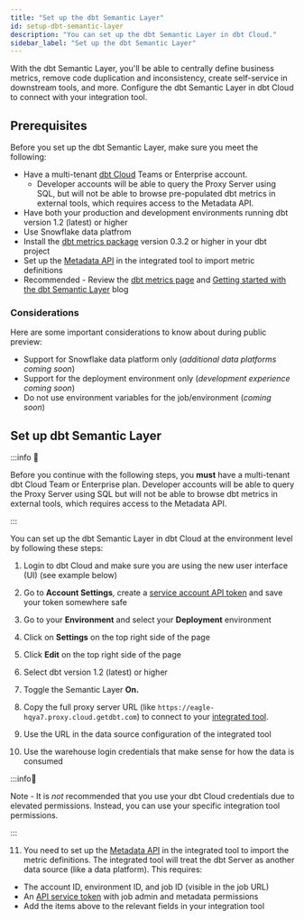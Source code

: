 ```yaml
---
title: "Set up the dbt Semantic Layer"
id: setup-dbt-semantic-layer
description: "You can set up the dbt Semantic Layer in dbt Cloud."
sidebar_label: "Set up the dbt Semantic Layer"
---
```


With the dbt Semantic Layer, you'll be able to centrally define business metrics, remove code duplication and inconsistency, create self-service in downstream tools, and more. Configure the dbt Semantic Layer in dbt Cloud to connect with your integration tool. 

## Prerequisites

Before you set up the dbt Semantic Layer, make sure you meet the following:

- Have a multi-tenant [dbt Cloud](https://cloud.getdbt.com/) Teams or Enterprise account. 
   * Developer accounts will be able to query the Proxy Server using SQL, but will not be able to browse pre-populated dbt metrics in external tools, which requires access to the Metadata API.
- Have both your production and development environments running dbt version 1.2 (latest) or higher
- Use Snowflake data platfrom 
- Install the [dbt metrics package](https://hub.getdbt.com/dbt-labs/metrics/latest/) version 0.3.2 or higher in your dbt project
- Set up the [Metadata API](/docs/dbt-cloud/dbt-cloud-api/metadata/metadata-overview) in the integrated tool to import metric definitions
- Recommended - Review the [dbt metrics page](/docs/building-a-dbt-project/metrics) and [Getting started with the dbt Semantic Layer](https://docs.getdbt.com/blog/getting-started-with-the-dbt-semantic-layer) blog

### Considerations

Here are some important considerations to know about during public preview:

- Support for Snowflake data platform only (_additional data platforms coming soon_)
- Support for the deployment environment only (_development experience coming soon_)
- Do not use environment variables for the job/environment (_coming soon_)

## Set up dbt Semantic Layer

:::info 📌

Before you continue with the following steps, you **must** have a multi-tenant dbt Cloud Team or Enterprise plan. Developer accounts will be able to query the Proxy Server using SQL but will not be able to browse dbt metrics in external tools, which requires access to the Metadata API.

:::

You can set up the dbt Semantic Layer in dbt Cloud at the environment level by following these steps:

1. Login to dbt Cloud and make sure you are using the new user interface (UI) (see example below)

2. Go to **Account Settings**, create a [service account API token](/docs/dbt-cloud/dbt-cloud-api/service-tokens) and save your token somewhere safe

3. Go to your **Environment** and select your **Deployment** environment

4. Click on **Settings** on the top right side of the page

5. Click **Edit** on the top right side of the page

6. Select dbt version 1.2 (latest) or higher

7. Toggle the Semantic Layer **On.**

8. Copy the full proxy server URL (like `https://eagle-hqya7.proxy.cloud.getdbt.com`) to connect to your [integrated tool](https://www.getdbt.com/product/semantic-layer-integrations). 

9. Use the URL in the data source configuration of the integrated tool

10. Use the warehouse login credentials that make sense for how the data is consumed

:::info📌 

Note  - It is *not* recommended that you use your dbt Cloud credentials due to elevated permissions. Instead, you can use your specific integration tool permissions.

:::

11. You need to set up the [Metadata API](/docs/dbt-cloud/dbt-cloud-api/metadata/metadata-overview) in the integrated tool to import the metric definitions. The integrated tool will treat the dbt Server as another data source (like a data platform). This requires:

- The account ID, environment ID, and job ID (visible in the job URL)
- An [API service token](/docs/dbt-cloud/dbt-cloud-api/service-tokens) with job admin and metadata permissions
- Add the items above to the relevant fields in your integration tool

<Lightbox src="/img/docs/dbt-cloud/semantic-layer/configure_sl.png" title="Set up dbt Semantic Layer in dbt Cloud" />
